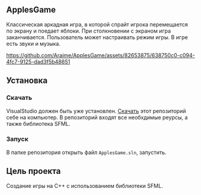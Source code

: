 ## ApplesGame

Классическая аркадная игра, в которой спрайт игрока перемещается
по экрану и поедает яблоки. При столкновении с экраном игра 
заканчивается. Пользователь может настраивать режим игры. В игре 
есть звуки и музыка.

https://github.com/Araime/ApplesGame/assets/82653875/638750c0-c094-4fc7-9125-dad3f5b48651

## Установка

### Скачать

VisualStudio должен быть уже установлен.
[Скачать](https://github.com/Araime/ApplesGame/archive/master.zip) этот
репозиторий себе на компьютер. В репозиторий входят все необхдимые 
реурсы, а также библиотека SFML.


### Запуск

В папке репозитория открыть файл `ApplesGame.sln`, запустить.

## Цель проекта

Создание игры на C++ с использованием библиотеки SFML.

